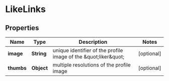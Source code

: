 

# LikeLinks


## Properties

| Name | Type | Description | Notes |
|------------ | ------------- | ------------- | -------------|
|**image** | **String** | unique identifier of the profile image of the \&quot;liker\&quot; |  [optional] |
|**thumbs** | **Object** | multiple resolutions of the profile image |  [optional] |



